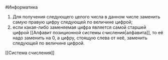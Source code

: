 #Информатика 

1. Для получения следующего целого числа в данном числе заменить самую правую цифру следующей по величине цифрой;
2. если какая-либо заменяемая цифра является самой старшей цифрой [[Алфавит позиционной системы счисления|алфавита]], то её надо заменить на 0, а цифру, стоящую слева от неё, заменить следующей по величине цифрой.

[[Система счисления]]